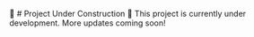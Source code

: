 🚧 # Project Under Construction 🚧
This project is currently under development. More updates coming soon!
